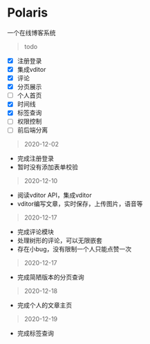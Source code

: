 # Polaris
一个在线博客系统
> todo 
- [x] 注册登录
- [x] 集成vditor
- [x] 评论
- [x] 分页展示
- [ ] 个人首页
- [x] 时间线
- [x] 标签查询
- [ ] 权限控制
- [ ] 前后端分离
> 2020-12-02
+ 完成注册登录
+ 暂时没有添加表单校验
> 2020-12-10
+ 阅读vditor API，集成vditor
+ vditor编写文章，实时保存，上传图片，语音等
> 2020-12-17
+ 完成评论模块
+ 处理树形的评论，可以无限嵌套
+ 存在小bug，没有限制一个人只能点赞一次
> 2020-12-17
+ 完成简陋版本的分页查询
> 2020-12-18
+ 完成个人的文章主页
> 2020-12-19
+ 完成标签查询